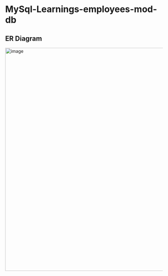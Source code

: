 # MySql-Learnings-employees-mod-db

## ER Diagram
<img width="710" alt="image" src="https://github.com/vishali-30/MySql-Learnings-employees-mod-dbes/assets/116253142/4ba50e2c-e629-4cc0-9f95-6f721f239b8a">
